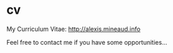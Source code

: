 cv
==

My Curriculum Vitae: http://alexis.mineaud.info

Feel free to contact me if you have some opportunities...
